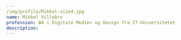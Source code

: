 ```yaml
---
/img/profile/Mikkel-sized.jpg
name: Mikkel Villebro
profession: BA i Digitale Medier og Design fra IT-Universitetet
description:
---
```

